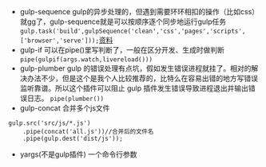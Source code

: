 * gulp-sequence
gulp的异步处理的，但遇到需要环环相扣的操作（比如css）就gg了，gulp-sequence就是可以按顺序逐个同步地运行gulp任务```gulp.task('build',gulpSequence('clean','css','pages','scripts',['browser','serve']));```[资料](https://www.jianshu.com/p/d06943382f00)
* gulp-if
可以在pipe()里写判断了，一般在区分开发、生成时做判断```pipe(gulpif(args.watch,livereload()))```
* gulp-plumber
gulp 的错误处理有点坑，假如发生错误进程就挂了。相对的解决办法不少，但是这个是我个人比较推荐的，比特么在容易出错的地方写错误监听靠谱。所以这个插件可以阻止 gulp 插件发生错误导致进程退出并输出错误日志。  ``` pipe(plumber()) ```
* gulp-concat
合并多个js文件
```
gulp.src('src/js/*.js')
    .pipe(concat('all.js'))//合并后的文件名
    .pipe(gulp.dest('dist/js'));
```
* yargs(不是gulp插件)
一个命令行参数